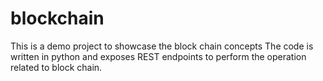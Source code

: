 # blockchain
This is a demo project to showcase the block chain concepts 
The code is written in python and exposes REST endpoints to perform the operation related to block chain. 
